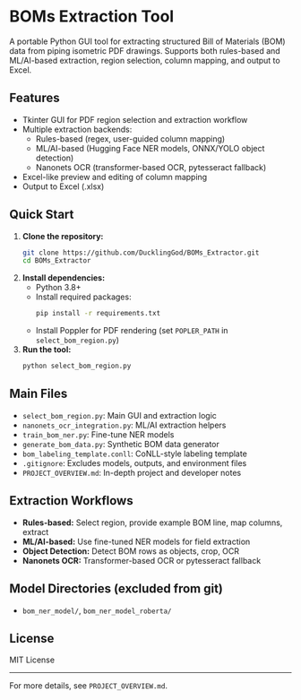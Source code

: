 # BOMs Extraction Tool

A portable Python GUI tool for extracting structured Bill of Materials (BOM) data from piping isometric PDF drawings. Supports both rules-based and ML/AI-based extraction, region selection, column mapping, and output to Excel.

## Features
- Tkinter GUI for PDF region selection and extraction workflow
- Multiple extraction backends:
  - Rules-based (regex, user-guided column mapping)
  - ML/AI-based (Hugging Face NER models, ONNX/YOLO object detection)
  - Nanonets OCR (transformer-based OCR, pytesseract fallback)
- Excel-like preview and editing of column mapping
- Output to Excel (.xlsx)

## Quick Start
1. **Clone the repository:**
   ```sh
   git clone https://github.com/DucklingGod/BOMs_Extractor.git
   cd BOMs_Extractor
   ```
2. **Install dependencies:**
   - Python 3.8+
   - Install required packages:
     ```sh
     pip install -r requirements.txt
     ```
   - Install Poppler for PDF rendering (set `POPLER_PATH` in `select_bom_region.py`)
3. **Run the tool:**
   ```sh
   python select_bom_region.py
   ```

## Main Files
- `select_bom_region.py`: Main GUI and extraction logic
- `nanonets_ocr_integration.py`: ML/AI extraction helpers
- `train_bom_ner.py`: Fine-tune NER models
- `generate_bom_data.py`: Synthetic BOM data generator
- `bom_labeling_template.conll`: CoNLL-style labeling template
- `.gitignore`: Excludes models, outputs, and environment files
- `PROJECT_OVERVIEW.md`: In-depth project and developer notes

## Extraction Workflows
- **Rules-based:** Select region, provide example BOM line, map columns, extract
- **ML/AI-based:** Use fine-tuned NER models for field extraction
- **Object Detection:** Detect BOM rows as objects, crop, OCR
- **Nanonets OCR:** Transformer-based OCR or pytesseract fallback

## Model Directories (excluded from git)
- `bom_ner_model/`, `bom_ner_model_roberta/`

## License
MIT License

---
For more details, see `PROJECT_OVERVIEW.md`.
